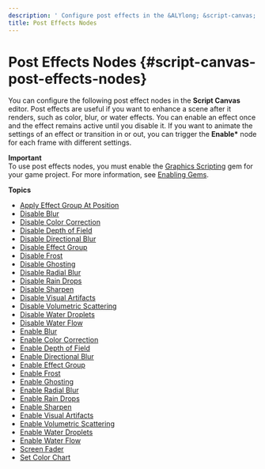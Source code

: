 ```yaml
---
description: ' Configure post effects in the &ALYlong; &script-canvas; editor. '
title: Post Effects Nodes
---
```

# Post Effects Nodes {#script-canvas-post-effects-nodes}

You can configure the following post effect nodes in the **Script Canvas** editor\. Post effects are useful if you want to enhance a scene after it renders, such as color, blur, or water effects\. You can enable an effect once and the effect remains active until you disable it\. If you want to animate the settings of an effect or transition in or out, you can trigger the **Enable\*** node for each frame with different settings\.

**Important**  
To use post effects nodes, you must enable the [Graphics Scripting](/docs/userguide/gems/builtin/graphics-scripting.md) gem for your game project\. For more information, see [Enabling Gems](/docs/userguide/gems/using-project-configurator.md)\.

**Topics**
+ [Apply Effect Group At Position](/docs/userguide/apply-effect-group-at-position-node.md)
+ [Disable Blur](/docs/userguide/rendering/disable/blur-node.md)
+ [Disable Color Correction](/docs/userguide/rendering/disable/color-correction-node.md)
+ [Disable Depth of Field](/docs/userguide/rendering/disable/depth-of-field-node.md)
+ [Disable Directional Blur](/docs/userguide/rendering/disable/directional-blur-node.md)
+ [Disable Effect Group](/docs/userguide/rendering/disable/effect-group-node.md)
+ [Disable Frost](/docs/userguide/rendering/disable/frost-node.md)
+ [Disable Ghosting](/docs/userguide/rendering/disable/ghosting-node.md)
+ [Disable Radial Blur](/docs/userguide/rendering/disable/radial-blur-node.md)
+ [Disable Rain Drops](/docs/userguide/rendering/disable/rain-drops-node.md)
+ [Disable Sharpen](/docs/userguide/rendering/disable/sharpen-node.md)
+ [Disable Visual Artifacts](/docs/userguide/rendering/disable/visual-artifacts-node.md)
+ [Disable Volumetric Scattering](/docs/userguide/rendering/disable/volumetric-scattering-node.md)
+ [Disable Water Droplets](/docs/userguide/rendering/disable/water-droplets-node.md)
+ [Disable Water Flow](/docs/userguide/rendering/disable/water-flow-node.md)
+ [Enable Blur](/docs/userguide/rendering/enable/blur-node.md)
+ [Enable Color Correction](/docs/userguide/rendering/enable/color-correction-node.md)
+ [Enable Depth of Field](/docs/userguide/rendering/enable/depth-of-field-node.md)
+ [Enable Directional Blur](/docs/userguide/rendering/enable/directional-blur-node.md)
+ [Enable Effect Group](/docs/userguide/rendering/enable/effect-group-node.md)
+ [Enable Frost](/docs/userguide/rendering/enable/frost-node.md)
+ [Enable Ghosting](/docs/userguide/rendering/enable/ghosting-node.md)
+ [Enable Radial Blur](/docs/userguide/rendering/enable/radial-blur-node.md)
+ [Enable Rain Drops](/docs/userguide/rendering/enable/rain-drops-node.md)
+ [Enable Sharpen](/docs/userguide/rendering/enable/sharpen-node.md)
+ [Enable Visual Artifacts](/docs/userguide/rendering/enable/visual-artifacts-node.md)
+ [Enable Volumetric Scattering](/docs/userguide/rendering/enable/volumetric-scattering-node.md)
+ [Enable Water Droplets](/docs/userguide/rendering/enable/water-droplets-node.md)
+ [Enable Water Flow](/docs/userguide/rendering/enable/water-flow-node.md)
+ [Screen Fader](/docs/userguide/screen-fader-node.md)
+ [Set Color Chart](/docs/userguide/set-color-chart-node.md)